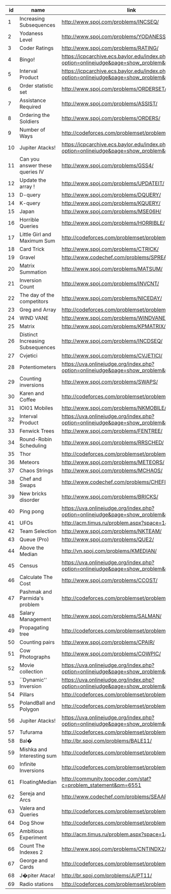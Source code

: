 |id|name|link|difficulty|
|---|---|---|---|
|1|Increasing Subsequences|http://www.spoj.com/problems/INCSEQ/|1|
|2|Yodaness Level|http://www.spoj.com/problems/YODANESS/|1|
|3|Coder Ratings|http://www.spoj.com/problems/RATING/|1|
|4|Bingo!|https://icpcarchive.ecs.baylor.edu/index.php?option=onlinejudge&page=show_problem&problem=2807|1|
|5|Interval Product|https://icpcarchive.ecs.baylor.edu/index.php?option=onlinejudge&page=show_problem&problem=4150|1|
|6|Order statistic set|http://www.spoj.com/problems/ORDERSET/|1|
|7|Assistance Required|http://www.spoj.com/problems/ASSIST/|1|
|8|Ordering the Soldiers|http://www.spoj.com/problems/ORDERS/|1|
|9|Number of Ways|http://codeforces.com/problemset/problem/466/C|1|
|10|Jupiter Atacks!|https://icpcarchive.ecs.baylor.edu/index.php?option=onlinejudge&page=show_problem&problem=3809|1|
|11|Can you answer these queries IV|http://www.spoj.com/problems/GSS4/|1|
|12|Update the array !|http://www.spoj.com/problems/UPDATEIT/|1|
|13|D-query|http://www.spoj.com/problems/DQUERY/|1|
|14|K-query|http://www.spoj.com/problems/KQUERY/|1|
|15|Japan|http://www.spoj.com/problems/MSE06H/|1|
|16|Horrible Queries|http://www.spoj.com/problems/HORRIBLE/|1|
|17|Little Girl and Maximum Sum|http://codeforces.com/problemset/problem/276/C|1|
|18|Card Trick|http://www.spoj.com/problems/CTRICK/|1|
|19|Gravel|http://www.codechef.com/problems/SPREAD|1|
|20|Matrix Summation|http://www.spoj.com/problems/MATSUM/|1|
|21|Inversion Count|http://www.spoj.com/problems/INVCNT/|1|
|22|The day of the competitors|http://www.spoj.com/problems/NICEDAY/|1|
|23|Greg and Array|http://codeforces.com/problemset/problem/295/A|2|
|24|WIND VANE|http://www.spoj.com/problems/WINDVANE/|2|
|25|Matrix|http://www.spoj.com/problems/KPMATRIX/|2|
|26|Distinct Increasing Subsequences|http://www.spoj.com/problems/INCDSEQ/|2|
|27|Cvjetici|http://www.spoj.com/problems/CVJETICI/|2|
|28|Potentiometers|https://uva.onlinejudge.org/index.php?option=onlinejudge&page=show_problem&problem=3238|2|
|29|Counting inversions|http://www.spoj.com/problems/SWAPS/|2|
|30|Karen and Coffee|http://codeforces.com/problemset/problem/816/B|2|
|31|IOI01 Mobiles|http://www.spoj.com/problems/NKMOBILE/|2|
|32|Interval Product|https://uva.onlinejudge.org/index.php?option=onlinejudge&page=show_problem&problem=3977|2|
|33|Fenwick Trees|http://www.spoj.com/problems/FENTREE/|2|
|34|Round-Robin Scheduling|http://www.spoj.com/problems/RRSCHED/|2|
|35|Thor|http://codeforces.com/problemset/problem/704/A|2|
|36|Meteors|http://www.spoj.com/problems/METEORS/|2|
|37|Chaos Strings|http://www.spoj.com/problems/MCHAOS/|2|
|38|Chef and Swaps|http://www.codechef.com/problems/CHEFINV|3|
|39|New bricks disorder|http://www.spoj.com/problems/BRICKS/|3|
|40|Ping pong|https://uva.onlinejudge.org/index.php?option=onlinejudge&page=show_problem&problem=4174|3|
|41|UFOs|http://acm.timus.ru/problem.aspx?space=1&num=1470|3|
|42|Team Selection|http://www.spoj.com/problems/NKTEAM/|3|
|43|Queue (Pro)|http://www.spoj.com/problems/QUE2/|3|
|44|Above the Median |http://vn.spoj.com/problems/KMEDIAN/|3|
|45|Census|https://uva.onlinejudge.org/index.php?option=onlinejudge&page=show_problem&problem=2272|3|
|46|Calculate The Cost|http://www.spoj.com/problems/CCOST/|3|
|47|Pashmak and Parmida's problem|http://codeforces.com/problemset/problem/459/D|3|
|48|Salary Management|http://www.spoj.com/problems/SALMAN/|3|
|49|Propagating tree|http://codeforces.com/problemset/problem/383/C|4|
|50|Counting pairs|http://www.spoj.com/problems/CPAIR/|4|
|51|Cow Photographs |http://www.spoj.com/problems/COWPIC/|4|
|52|Movie collection|https://uva.onlinejudge.org/index.php?option=onlinejudge&page=show_problem&problem=4259|4|
|53|``Dynamic'' Inversion|https://uva.onlinejudge.org/index.php?option=onlinejudge&page=show_problem&problem=3141|5|
|54|Pillars|http://codeforces.com/problemset/problem/474/E|5|
|55|PolandBall and Polygon|http://codeforces.com/problemset/problem/755/D|5|
|56|Jupiter Atacks!|https://uva.onlinejudge.org/index.php?option=onlinejudge&page=show_problem&problem=3787|5|
|57|Tufurama|http://codeforces.com/problemset/problem/961/E|5|
|58|Bal�|http://br.spoj.com/problems/BALE11/|5|
|59|Mishka and Interesting sum|http://codeforces.com/problemset/problem/703/D|5|
|60|Infinite Inversions|http://codeforces.com/problemset/problem/540/E|6|
|61|FloatingMedian|http://community.topcoder.com/stat?c=problem_statement&pm=6551|6|
|62|Sereja and Arcs|http://www.codechef.com/problems/SEAARC|6|
|63|Valera and Queries|http://codeforces.com/problemset/problem/369/E|6|
|64|Dog Show|http://codeforces.com/problemset/problem/847/D|7|
|65|Ambitious Experiment|http://acm.timus.ru/problem.aspx?space=1&num=2062|7|
|66|Count The Indexes 2|http://www.spoj.com/problems/CNTINDX2/|7|
|67|George and Cards|http://codeforces.com/problemset/problem/387/E|7|
|68|J�piter Ataca!|http://br.spoj.com/problems/JUPT11/|8|
|69|Radio stations|http://codeforces.com/problemset/problem/762/E|8|
